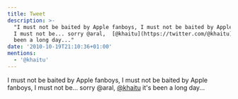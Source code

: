 ```yaml
---
title: Tweet
description: >-
  "I must not be baited by Apple fanboys, I must not be baited by Apple fanboys,
  I must not be... sorry @aral,  [@khaitu](https://twitter.com/@khaitu) it's
  been a long day..."
date: '2010-10-19T21:10:36+01:00'
mentions:
  - '@khaitu'
---
```

I must not be baited by Apple fanboys, I must not be baited by Apple fanboys, I must not be... sorry @aral,  [@khaitu](https://twitter.com/@khaitu) it's been a long day...
